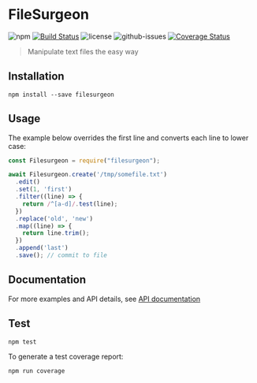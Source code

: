 # FileSurgeon

![npm](https://img.shields.io/npm/v/filesurgeon.svg)
[![Build Status](https://travis-ci.org/nspragg/filesurgeon.svg)](https://travis-ci.org/nspragg/filesurgeon)
![license](https://img.shields.io/badge/license-MIT-blue.svg)
![github-issues](https://img.shields.io/github/issues/nspragg/filesurgeon.svg)
[![Coverage Status](https://coveralls.io/repos/github/nspragg/filesurgeon/badge.svg?branch=master)](https://coveralls.io/github/nspragg/filesurgeon?branch=master)

> Manipulate text files the easy way

## Installation

```
npm install --save filesurgeon
```

## Usage

The example below overrides the first line and converts each line to lower case:

```js
const Filesurgeon = require("filesurgeon");

await Filesurgeon.create('/tmp/somefile.txt')
  .edit()
  .set(1, 'first')
  .filter((line) => {
    return /^[a-d]/.test(line);
  })
  .replace('old', 'new')
  .map((line) => {
    return line.trim();
  })
  .append('last')
  .save(); // commit to file
```

## Documentation

For more examples and API details, see
[API documentation](https://nspragg.github.io/filesurgeon/)

## Test

```
npm test
```

To generate a test coverage report:

```
npm run coverage
```

